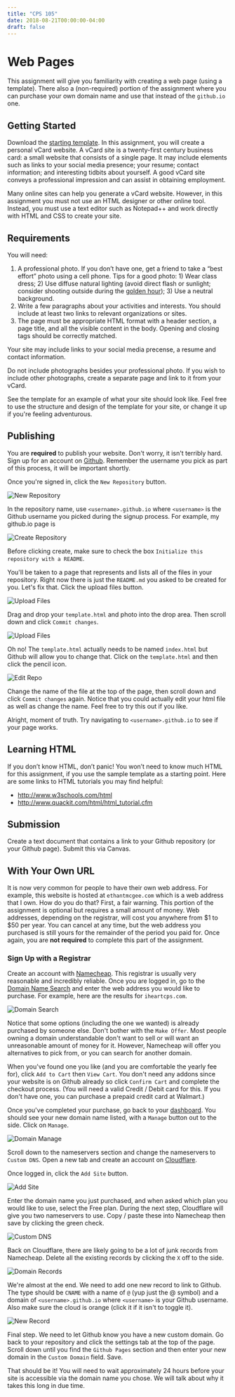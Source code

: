 ```yaml
---
title: "CPS 105"
date: 2018-08-21T00:00:00-04:00
draft: false
---
```


# Web Pages

This assignment will give you familiarity with creating a web page (using a template).  There also a (non-required) portion of the assignment where you can purchase your own domain name and use that instead of the `github.io` one.

## Getting Started

Download the [starting template](/bju/cps105/homework/wp-downloads/template.zip). In this assignment, you will create a personal vCard website. A vCard site is a twenty-first century business card: a small website that consists of a single page. It may include elements such as links to your social media presence; your resume; contact information; and interesting tidbits about yourself. A good vCard site conveys a professional impression and can assist in obtaining employment.

Many online sites can help you generate a vCard website. However, in this assignment you must not use an HTML designer or other online tool. Instead, you must use a text editor such as Notepad++ and work directly with HTML and CSS to create your site.

## Requirements

You will need:

1. A professional photo. If you don’t have one, get a friend to take a “best effort” photo using a cell phone. Tips for a good photo: 1) Wear class dress; 2) Use diffuse natural lighting (avoid direct flash or sunlight; consider shooting outside during the [golden hour](https://en.wikipedia.org/wiki/Golden_hour_(photography))); 3) Use a neutral background.
1. Write a few paragraphs about your activities and interests. You should include at least two links to relevant organizations or sites.
1. The page must be appropriate HTML format with a header section, a page title, and all the visible content in the body. Opening and closing tags should be correctly matched.

Your site may include links to your social media precense, a resume and contact information.

Do not include photographs besides your professional photo.  If you wish to include other photographs, create a separate page and link to it from your vCard.

See the template for an example of what your site should look like.  Feel free to use the structure and design of the template for your site, or change it up if you're feeling adventurous.

## Publishing

You are **required** to publish your website.  Don't worry, it isn't terribly hard. Sign up for an account on [Github](https://github.com).  Remember the username you pick as part of this process, it will be important shortly.

Once you're signed in, click the `New Repository` button.

![New Repository](/bju/cps105/homework/wp-downloads/new-repo.png)

In the repository name, use `<username>.github.io` where `<username>` is the Github username you picked during the signup process.  For example, my github.io page is

![Create Repository](/bju/cps105/homework/wp-downloads/create-repo.png)

Before clicking create, make sure to check the box `Initialize this repository with a README`.

You'll be taken to a page that represents and lists all of the files in your repository.  Right now there is just the `README.md` you asked to be created for you.  Let's fix that.  Click the upload files button.

![Upload Files](/bju/cps105/homework/wp-downloads/upload-files.png)

Drag and drop your `template.html` and photo into the drop area.  Then scroll down and click `Commit changes`.

![Upload Files](/bju/cps105/homework/wp-downloads/upload-complete.png)

Oh no!  The `template.html` actually needs to be named `index.html` but Github will allow you to change that.  Click on the `template.html` and then click the pencil icon.

![Edit Repo](/bju/cps105/homework/wp-downloads/edit-repo.png)

Change the name of the file at the top of the page, then scroll down and click `Commit changes` again.  Notice that you could actually edit your html file as well as change the name.  Feel free to try this out if you like.

Alright, moment of truth.  Try navigating to `<username>.github.io` to see if your page works.

## Learning HTML

If you don’t know HTML, don’t panic! You won’t need to know much HTML for this assignment, if you use the sample template as a starting point. Here are some links to HTML tutorials you may find helpful:

- http://www.w3schools.com/html
- http://www.quackit.com/html/html_tutorial.cfm


## Submission

Create a text document that contains a link to your Github repository (or your Github page).  Submit this via Canvas.

## With Your Own URL

It is now very common for people to have their own web address.  For example, this website is hosted at `ethantmcgee.com` which is a web address that I own.  How do you do that?  First, a fair warning. This portion of the assignment is optional but requires a small amount of money. Web addresses, depending on the registrar, will cost you anywhere from $1 to $50 per year. You can cancel at any time, but the web address you purchased is still yours for the remainder of the period you paid for.  Once again, you are **not required** to complete this part of the assignment.

### Sign Up with a Registrar

Create an account with [Namecheap](https://www.namecheap.com).  This registrar is usually very reasonable and incredibly reliable. Once you are logged in, go to the [Domain Name Search](https://www.namecheap.com/domains/domain-name-search.aspx) and enter the web address you would like to purchase.  For example, here are the results for `iheartcps.com`.

![Domain Search](/bju/cps105/homework/wp-downloads/domain-search.png)

Notice that some options (including the one we wanted) is already purchased by someone else.  Don't bother with the `Make Offer`.  Most people owning a domain understandable don't want to sell or will want an unreasonable amount of money for it.  However, Namecheap will offer you alternatives to pick from, or you can search for another domain.

When you've found one you like (and you are comfortable the yearly fee for), click `Add to Cart` then `View Cart`.  You don't need any addons since your website is on Github already so click `Confirm Cart` and complete the checkout process.  (You will need a valid Credit / Debit card for this.  If you don't have one, you can purchase a prepaid credit card at Walmart.)

Once you've completed your purchase, go back to your [dashboard](https://ap.www.namecheap.com/dashboard).  You should see your new domain name listed, with a `Manage` button out to the side.  Click on `Manage`.

![Domain Manage](/bju/cps105/homework/wp-downloads/domain-manage.png)

Scroll down to the nameservers section and change the nameservers to `Custom DNS`.  Open a new tab and create an account on [Cloudflare](https://www.cloudflare.com).

Once logged in, click the `Add Site` button.

![Add Site](/bju/cps105/homework/wp-downloads/add-site.png)

Enter the domain name you just purchased, and when asked which plan you would like to use, select the Free plan.  During the next step, Cloudflare will give you two nameservers to use.  Copy / paste these into Namecheap then save by clicking the green check.

![Custom DNS](/bju/cps105/homework/wp-downloads/custom-dns.png)

Back on Cloudflare, there are likely going to be a lot of junk records from Namecheap. Delete all the existing records by clicking the `X` off to the side.

![Domain Records](/bju/cps105/homework/wp-downloads/domain-record.png)

We're almost at the end.  We need to add one new record to link to Github.  The type should be `CNAME` with a name of `@` (yup just the @ symbol) and a domain of `<username>.github.io` where `<username>` is your Github username.  Also make sure the cloud is orange (click it if it isn't to toggle it).

![New Record](/bju/cps105/homework/wp-downloads/new-record.png)

Final step.  We need to let Github know you have a new custom domain.  Go back to your repository and click the settings tab at the top of the page. Scroll down until you find the `Github Pages` section and then enter your new domain in the `Custom Domain` field. Save.

That should be it!  You will need to wait approximately 24 hours before your site is accessible via the domain name you chose. We will talk about why it takes this long in due time.